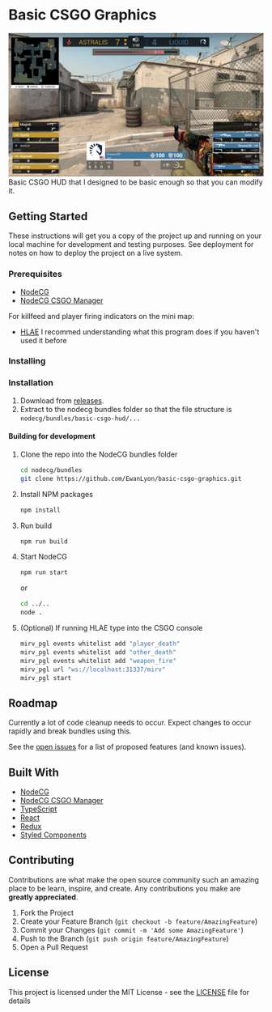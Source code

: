# Basic CSGO Graphics

![Full HUD](./media/FullHUD.jpg)
Basic CSGO HUD that I designed to be basic enough so that you can modify it.

## Getting Started

These instructions will get you a copy of the project up and running on your local machine for development and testing purposes. See deployment for notes on how to deploy the project on a live system.

### Prerequisites

* [NodeCG](https://www.nodecg.dev/)
* [NodeCG CSGO Manager](https://github.com/EwanLyon/nodecg-csgo-manager)

For killfeed and player firing indicators on the mini map:

* [HLAE](https://www.advancedfx.org/download/) I recommed understanding what this program does if you haven't used it before

### Installing

### Installation

1. Download from [releases](https://github.com/EwanLyon/basic-csgo-hud/releases).
2. Extract to the nodecg bundles folder so that the file structure is `nodecg/bundles/basic-csgo-hud/...`

#### Building for development

1. Clone the repo into the NodeCG bundles folder

   ```sh
   cd nodecg/bundles
   git clone https://github.com/EwanLyon/basic-csgo-graphics.git
   ```

2. Install NPM packages

   ```sh
   npm install
   ```

3. Run build

   ```sh
   npm run build
   ```

4. Start NodeCG

   ```sh
   npm run start
   ```

   or

   ```sh
   cd ../..
   node .
   ```

5. (Optional) If running HLAE type into the CSGO console

    ```sh
    mirv_pgl events whitelist add "player_death"
    mirv_pgl events whitelist add "other_death"
    mirv_pgl events whitelist add "weapon_fire"
    mirv_pgl url "ws://localhost:31337/mirv"
    mirv_pgl start
    ```

<!-- ROADMAP -->
## Roadmap

Currently a lot of code cleanup needs to occur. Expect changes to occur rapidly and break bundles using this.

See the [open issues](https://github.com/EwanLyon/clubwho-csgo-graphics/issues) for a list of proposed features (and known issues).

## Built With

* [NodeCG](https://www.nodecg.dev/)
* [NodeCG CSGO Manager](https://github.com/EwanLyon/nodecg-csgo-manager)
* [TypeScript](https://www.typescriptlang.org/)
* [React](https://reactjs.org/)
* [Redux](https://redux.js.org/)
* [Styled Components](https://styled-components.com/)

<!-- CONTRIBUTING -->
## Contributing

Contributions are what make the open source community such an amazing place to be learn, inspire, and create. Any contributions you make are **greatly appreciated**.

1. Fork the Project
2. Create your Feature Branch (`git checkout -b feature/AmazingFeature`)
3. Commit your Changes (`git commit -m 'Add some AmazingFeature'`)
4. Push to the Branch (`git push origin feature/AmazingFeature`)
5. Open a Pull Request

## License

This project is licensed under the MIT License - see the [LICENSE](LICENSE) file for details
